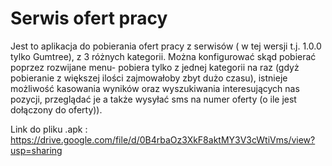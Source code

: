 
Serwis ofert pracy
========

Jest to aplikacja do pobierania ofert pracy z serwisów ( w tej wersji t.j. 1.0.0 tylko Gumtree), z 3 różnych kategorii. Można konfigurować skąd pobierać poprzez rozwijane menu- pobiera tylko z jednej kategorii na raz (gdyż pobieranie z większej ilości zajmowałoby zbyt dużo czasu), istnieje możliwość kasowania wyników oraz wyszukiwania interesujących nas pozycji, przeglądać je a także wysyłać sms na numer oferty (o ile jest dołączony do oferty)).

Link do pliku .apk : https://drive.google.com/file/d/0B4rbaOz3XkF8aktMY3V3cWtiVms/view?usp=sharing
